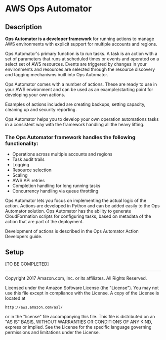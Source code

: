 # AWS Ops Automator

## Description

**Ops Automator is a developer framework** for running actions to manage AWS environments with explicit support for multiple accounts and regions.

Ops Automator's primary function is to run tasks. A task is an action with a set of parameters that runs at scheduled times or events and operated on a select set of AWS resources. Events are triggered by changes in your environments and resources are selected through the resource discovery and tagging mechanisms built into Ops Automator.  

Ops Automator comes with a number of actions. These are ready to use in your AWS environment and can be used as an example/starting point for developing your own actions.

Examples of actions included are creating backups, setting capacity, cleaning up and security reporting.

Ops Automator helps you to develop your own operation automations tasks in a consistent way with the framework handling all the heavy lifting.

### The Ops Automator framework handles the following functionality:
* Operations across multiple accounts and regions
* Task audit trails
* Logging
* Resource selection
* Scaling
* AWS API retries
* Completion handling for long running tasks
* Concurrency handling via queue throttling

Ops Automator lets you focus on implementing the actual logic of the action. Actions are developed in Python and can be added easily to the Ops Automator solution. Ops Automator has the ability to generate CloudFormation scripts for configuring tasks, based on metadata of the action that are part of the deployment.

Development of actions is described in the Ops Automator Action Developers guide.

## Setup

[TO BE COMPLETED]

***

Copyright 2017 Amazon.com, Inc. or its affiliates. All Rights Reserved.

Licensed under the Amazon Software License (the "License"). You may not use this file except in compliance with the License. A copy of the License is located at

    http://aws.amazon.com/asl/

or in the "license" file accompanying this file. This file is distributed on an "AS IS" BASIS, WITHOUT WARRANTIES OR CONDITIONS OF ANY KIND, express or implied. See the License for the specific language governing permissions and limitations under the License.
